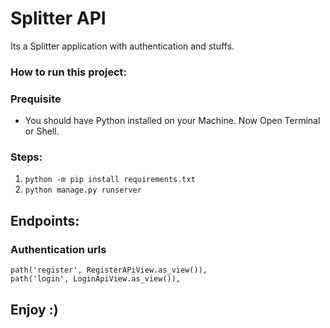# Splitter API
Its a Splitter application with authentication and stuffs.

### How to run this project:
### Prequisite
* You should have Python installed on your Machine.
Now Open Terminal or Shell.

### Steps:
1. ``` python -m pip install requirements.txt ```
2. ``` python manage.py runserver ```


## Endpoints:

### Authentication urls 
``` 
path('register', RegisterAPiView.as_view()),
path('login', LoginApiView.as_view()),
```

## Enjoy :)